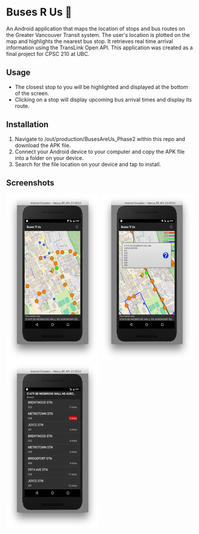 # Buses R Us 🚌

An Android application that maps the location of stops and bus routes on the Greater Vancouver Transit system. The user's location is plotted on the map and highlights the nearest bus stop. It retrieves real time arrival information using the TransLink Open API.
This application was created as a final project for CPSC 210 at UBC.

## Usage
- The closest stop to you will be highlighted and displayed at the bottom of the screen.
- Clicking on a stop will display upcoming bus arrival times and display its route.

## Installation
1. Navigate to /out/production/BusesAreUs_Phase2 within this repo and download the APK file. 
2. Connect your Android device to your computer and copy the APK file into a folder on your device.
3. Search for the file location on your device and tap to install.

## Screenshots
<div>
<img src="./screenshots/BusesAreUs-Basic.png" width="250" height="450" />
<img src="./screenshots/BusesAreUs-StationSelected.png" width="250" height="450" />
<img src="./screenshots/BusesAreUs-Arrivals.png" width="250" height="450" />
</div
